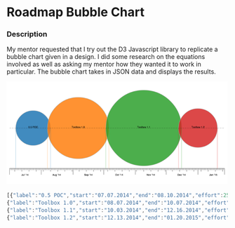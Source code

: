 # Roadmap Bubble Chart

### Description
My mentor requested that I try out the D3 Javascript library to replicate a bubble chart given in a design. I did some research on the equations involved as well as asking my mentor how they wanted it to work in particular. The bubble chart takes in JSON data and displays the results.

![Roadmap Bubble Chart Screenshot](screenshot1.png)

```javascript
[{"label":"0.5 POC","start":"07.07.2014","end":"08.10.2014","effort":25,"manpower":1},
{"label":"Toolbox 1.0","start":"08.07.2014","end":"10.07.2014","effort":44,"manpower":1},
{"label":"Toolbox 1.1","start":"10.03.2014","end":"12.16.2014","effort":53,"manpower":1},
{"label":"Toolbox 1.2","start":"12.13.2014","end":"01.20.2015","effort":27,"manpower":1}]
```